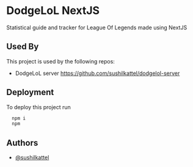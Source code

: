 # DodgeLoL NextJS

Statistical guide and tracker for League Of Legends made using NextJS


## Used By

This project is used by the following repos:

- DodgeLoL server https://github.com/sushilkattel/dodgelol-server



## Deployment

To deploy this project run

```bash
  npm i
  npm 
```


## Authors

- [@sushilkattel](https://github.com/sushilkattel)